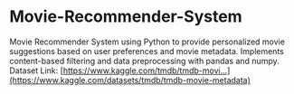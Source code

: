 # Movie-Recommender-System
Movie Recommender System using Python to provide personalized movie suggestions based on user preferences and movie metadata. Implements content-based filtering and data preprocessing with pandas and numpy.
Dataset Link: [https://www.kaggle.com/tmdb/tmdb-movi...](https://www.kaggle.com/datasets/tmdb/tmdb-movie-metadata)
